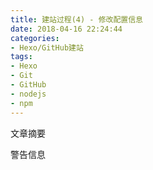 ```yaml
---
title: 建站过程(4) - 修改配置信息
date: 2018-04-16 22:24:44
categories: 
- Hexo/GitHub建站
tags:
- Hexo
- Git
- GitHub
- nodejs
- npm
---
```


文章摘要

<!--more-->

<div class="tip">
警告信息
</div>